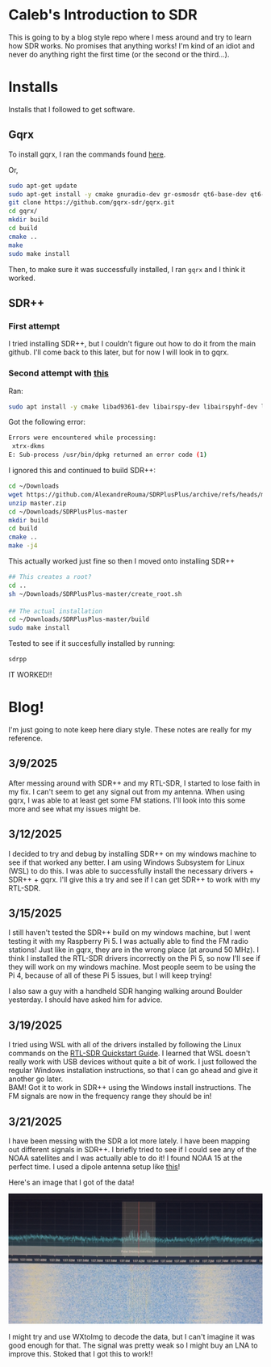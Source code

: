 # Caleb's Introduction to SDR
This is going to by a blog style repo where I mess around and try to learn how SDR works. No promises that anything works! I'm kind of an idiot and never do anything right the first time (or the second or the third...).

# Installs
Installs that I followed to get software.

## Gqrx
To install gqrx, I ran the commands found [here](https://www.gqrx.dk/download/gqrx-sdr-for-the-raspberry-pi).

Or,
```bash
sudo apt-get update
sudo apt-get install -y cmake gnuradio-dev gr-osmosdr qt6-base-dev qt6-svg-dev qt6-wayland libasound2-dev libjack-jackd2-dev portaudio19-dev libpulse-dev
git clone https://github.com/gqrx-sdr/gqrx.git
cd gqrx/
mkdir build
cd build
cmake ..
make
sudo make install
```

Then, to make sure it was successfully installed, I ran `gqrx` and I think it worked.

## SDR++
### First attempt
I tried installing SDR++, but I couldn't figure out how to do it from the main github. I'll come back to this later, but for now I will look in to gqrx.
###  Second attempt with [this](https://www.aaronrombaut.com/build-sdr-on-raspberry-pi-5/)

Ran:
```sh
sudo apt install -y cmake libad9361-dev libairspy-dev libairspyhf-dev libfftw3-dev libglfw3-dev libhackrf-dev libiio-dev librtaudio-dev libvolk2-dev libzstd-dev
```

Got the following error:
```bash
Errors were encountered while processing:
 xtrx-dkms
E: Sub-process /usr/bin/dpkg returned an error code (1)
```

I ignored this and continued to build SDR++:
```bash
cd ~/Downloads
wget https://github.com/AlexandreRouma/SDRPlusPlus/archive/refs/heads/master.zip
unzip master.zip
cd ~/Downloads/SDRPlusPlus-master
mkdir build
cd build
cmake ..
make -j4
```

This actually worked just fine so then I moved onto installing SDR++
```bash
## This creates a root?
cd ..
sh ~/Downloads/SDRPlusPlus-master/create_root.sh

## The actual installation
cd ~/Downloads/SDRPlusPlus-master/build
sudo make install
```

Tested to see if it succesfully installed by running:
```bash
sdrpp
```
IT WORKED!!

# Blog!
I'm just going to note keep here diary style. These notes are really for my reference.
 
3/9/2025
---
After messing around with SDR++ and my RTL-SDR, I started to lose faith in my fix. I can't seem to get any signal out from my antenna. When using gqrx, I was able to at least get some FM stations. I'll look into this some more and see what my issues might be.

3/12/2025
---
I decided to try and debug by installing SDR++ on my windows machine to see if that worked any better. I am using Windows Subsystem for Linux (WSL) to do this. I was able to successfully install the necessary drivers + SDR++ + gqrx. I'll give this a try and see if I can get SDR++ to work with my RTL-SDR.

3/15/2025
---
I still haven't tested the SDR++ build on my windows machine, but I went testing it with my Raspberry Pi 5. I was actually able to find the FM radio stations! Just like in gqrx, they are in the wrong place (at around 50 MHz). I think I installed the RTL-SDR drivers incorrectly on the Pi 5, so now I'll see if they will work on my windows machine. Most people seem to be using the Pi 4, because of all of these Pi 5 issues, but I will keep trying!

I also saw a guy with a handheld SDR hanging walking around Boulder yesterday. I should have asked him for advice.

3/19/2025
---
I tried using WSL with all of the drivers installed by following the Linux commands on the [RTL-SDR Quickstart Guide](https://www.rtl-sdr.com/V4/). I learned that WSL doesn't really work with USB devices without quite a bit of work. I just followed the regular Windows installation instructions, so that I can go ahead and give it another go later.                        
BAM! Got it to work in SDR++ using the Windows install instructions. The FM signals are now in the frequency range they should be in!

3/21/2025
---
I have been messing with the SDR a lot more lately. I have been mapping out different signals in SDR++. I briefly tried to see if I could see any of the NOAA satellites and I was actually able to do it! I found NOAA 15 at the perfect time. I used a dipole antenna setup like [this](https://www.rtl-sdr.com/simple-noaameteor-weather-satellite-antenna-137-mhz-v-dipole/)!

Here's an image that I got of the data!

![NOAA 15](images/first_NOAA15.jpg)

I might try and use WXtoImg to decode the data, but I can't imagine it was good enough for that. The signal was pretty weak so I might buy an LNA to improve this. Stoked that I got this to work!!

